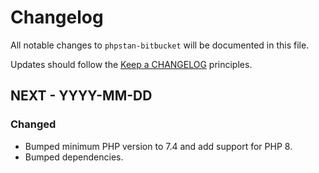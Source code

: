# Changelog

All notable changes to `phpstan-bitbucket` will be documented in this file.

Updates should follow the [Keep a CHANGELOG](https://keepachangelog.com/) principles.

## NEXT - YYYY-MM-DD

### Changed
- Bumped minimum PHP version to 7.4 and add support for PHP 8.
- Bumped dependencies.
